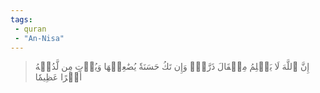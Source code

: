 ```yaml
---
tags: 
 - quran 
 - "An-Nisa"
---
```


> إِنَّ ٱللَّهَ لَا يَظۡلِمُ مِثۡقَالَ ذَرَّةٖۖ وَإِن تَكُ حَسَنَةٗ يُضَٰعِفۡهَا وَيُؤۡتِ مِن لَّدُنۡهُ أَجۡرًا عَظِيمٗا
